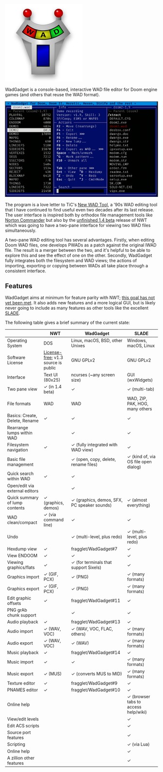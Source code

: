![WadGadget icon](wadgadget.svg)

WadGadget is a console-based, interactive WAD file editor for Doom engine games
(and others that reuse the WAD format).

![Screenshot of WadGadget](screenshot.png)

The program is a love letter to TiC's [New WAD
Tool](https://doomwiki.org/wiki/New_WAD_Tool), a '90s WAD editing tool that I
have continued to find useful even two decades after its last release.  The
user interface is inspired both by orthodox file management tools like [Norton
Commander](https://en.wikipedia.org/wiki/Norton_Commander) but also by the
[unfinished 1.4
beta](https://doomwiki.org/wiki/New_WAD_Tool#NWT_pro_beta_release) release of
NWT which was going to have a two-pane interface for viewing two WAD files
simultaneously.

A two-pane WAD editing tool has several advantages. Firstly, when editing Doom
WAD files, one develops PWADs as a patch against the original IWAD file. The
result is a merger between the two, and it's helpful to be able to explore this
and see the effect of one on the other. Secondly, WadGadget fully
integrates both the filesystem and WAD views; the actions of importing,
exporting or copying between WADs all take place through a consistent interface.

## Features

WadGadget aims at minimum for feature parity with NWT; [this goal has not yet
been met](https://github.com/fragglet/WadGadget/milestone/1). It also adds new
features and a more logical GUI, but is likely never going to include as many
features as other tools like the excellent
[SLADE](https://slade.mancubus.net/).

The following table gives a brief summary of the current state:

|                                | NWT                  | WadGadget                                   | SLADE                                |
|--------------------------------|----------------------|---------------------------------------------|--------------------------------------|
| Operating System               | DOS                  | Linux, macOS, BSD, other Unixes             | Windows, macOS, Linux                |
| Software License               | [License-free](https://en.wikipedia.org/wiki/License-free_software); v1.3 source is public | GNU GPLv2 | GNU GPLv2 |
| Interface                      | Text UI (80x25)      | ncurses (~any screen size)                  | GUI (wxWidgets)                      |
| Two pane view                  | ✓ (in 1.4 beta)      | ✓                                           | ✓ (multi-tab)                        |
| File formats                   | WAD                  | WAD                                         | WAD, ZIP, PAK, HOG, many others      |
| Basics: Create, Delete, Rename | ✓                    | ✓                                           | ✓                                    |
| Rearrange lumps within WAD     |                      | ✓                                           | ✓                                    |
| Filesystem navigation          | ✓                    | ✓ (fully integrated with WAD view)          | ✓                                    |
| Basic file management          |                      | ✓ (open, copy, delete, rename files)        | ✓ (kind of, via OS file open dialog) |
| Quick search within WAD        | ✓                    | ✓                                           |                                      |
| Open/edit via external editors |                      | ✓                                           |                                      |
| Quick summary of lump contents | ✓ (graphics, demos)  | ✓ (graphics, demos, SFX, PC speaker sounds) | ✓ (almost everything)                |
| WAD clean/compact              | ✓ (via command line) | ✓                                           | ✓                                    |
| Undo                           |                      | ✓ (multi-level, plus redo)                  | ✓ (multi-level, plus redo)           |
| Hexdump view                   | ✓                    | fragglet/WadGadget#7                        | ✓                                    |
| View ENDOOM                    | ✓                    | ✓                                           | ✓                                    |
| Viewing graphics/flats         | ✓                    | ✓ (for terminals that support Sixels)       | ✓                                    |
| Graphics import                | ✓ (GIF, PCX)         | ✓ (PNG)                                     | ✓ (many formats)                     |
| Graphics export                | ✓ (GIF, PCX)         | ✓ (PNG)                                     | ✓ (many formats)                     |
| Edit graphic offsets           | ✓                    | fragglet/WadGadget#11                       | ✓                                    |
| PNG grAb chunk support         |                      | ✓                                           | ✓                                    |
| Audio playback                 | ✓                    | fragglet/WadGadget#13                       | ✓                                    |
| Audio import                   | ✓ (WAV, VOC)         | ✓ (WAV, VOC, FLAC, others)                  | ✓ (many formats)                     |
| Audio export                   | ✓ (WAV, VOC)         | ✓ (WAV)                                     | ✓ (many formats)                     |
| Music playback                 | ✓                    | fragglet/WadGadget#14                       | ✓                                    |
| Music import                   | ✓                    | ✓                                           | ✓ (many formats)                     |
| Music export                   | ✓ (MUS)              | ✓ (converts MUS to MID)                     | ✓ (many formats)                     |
| Texture editor                 | ✓                    | fragglet/WadGadget#9                        | ✓                                    |
| PNAMES editor                  | ✓                    | fragglet/WadGadget#10                       | ✓                                    |
| Online help                    |                      |                                             | ✓ (browser tabs to access help/wiki) |
| View/edit levels               |                      |                                             | ✓                                    |
| Edit ACS scripts               |                      |                                             | ✓                                    |
| Source port features           |                      |                                             | ✓                                    |
| Scripting                      |                      |                                             | ✓ (via Lua)                          |
| Online help                    |                      |                                             | ✓                                    |
| A zillion other features       |                      |                                             | ✓                                    |
